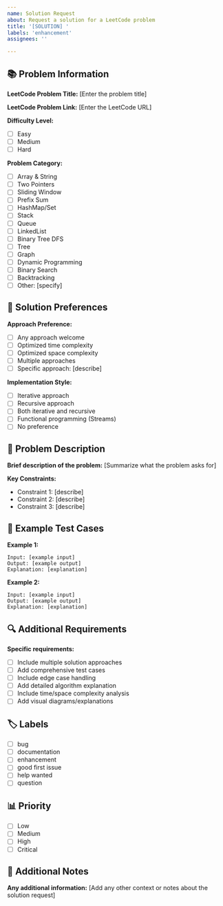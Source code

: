 ```yaml
---
name: Solution Request
about: Request a solution for a LeetCode problem
title: '[SOLUTION] '
labels: 'enhancement'
assignees: ''

---
```


## 📚 Problem Information

**LeetCode Problem Title:**
[Enter the problem title]

**LeetCode Problem Link:**
[Enter the LeetCode URL]

**Difficulty Level:**
- [ ] Easy
- [ ] Medium  
- [ ] Hard

**Problem Category:**
- [ ] Array & String
- [ ] Two Pointers
- [ ] Sliding Window
- [ ] Prefix Sum
- [ ] HashMap/Set
- [ ] Stack
- [ ] Queue
- [ ] LinkedList
- [ ] Binary Tree DFS
- [ ] Tree
- [ ] Graph
- [ ] Dynamic Programming
- [ ] Binary Search
- [ ] Backtracking
- [ ] Other: [specify]

## 🎯 Solution Preferences

**Approach Preference:**
- [ ] Any approach welcome
- [ ] Optimized time complexity
- [ ] Optimized space complexity
- [ ] Multiple approaches
- [ ] Specific approach: [describe]

**Implementation Style:**
- [ ] Iterative approach
- [ ] Recursive approach
- [ ] Both iterative and recursive
- [ ] Functional programming (Streams)
- [ ] No preference

## 📝 Problem Description

**Brief description of the problem:**
[Summarize what the problem asks for]

**Key Constraints:**
- Constraint 1: [describe]
- Constraint 2: [describe]
- Constraint 3: [describe]

## 🧪 Example Test Cases

**Example 1:**
```
Input: [example input]
Output: [example output]
Explanation: [explanation]
```

**Example 2:**
```
Input: [example input]
Output: [example output]
Explanation: [explanation]
```

## 🔍 Additional Requirements

**Specific requirements:**
- [ ] Include multiple solution approaches
- [ ] Add comprehensive test cases
- [ ] Include edge case handling
- [ ] Add detailed algorithm explanation
- [ ] Include time/space complexity analysis
- [ ] Add visual diagrams/explanations

## 🏷️ Labels

- [ ] bug
- [ ] documentation
- [ ] enhancement
- [ ] good first issue
- [ ] help wanted
- [ ] question

## 📊 Priority

- [ ] Low
- [ ] Medium
- [ ] High
- [ ] Critical

## 💬 Additional Notes

**Any additional information:**
[Add any other context or notes about the solution request]
